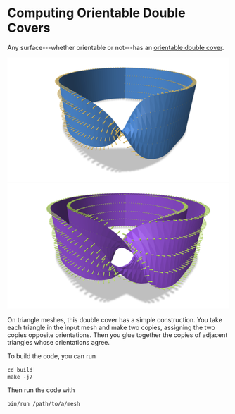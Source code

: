 # Computing Orientable Double Covers

Any surface---whether orientable or not---has an [orientable double cover](https://en.wikipedia.org/wiki/Orientability#Orientable_double_cover).

![Nonorientable mobius strip](images/nonorientable.png)
![Orientable double cover](images/double_cover.png)

On triangle meshes, this double cover has a simple construction. You take each triangle in the input mesh and make two copies, assigning the two copies opposite orientations. Then you glue together the copies of adjacent triangles whose orientations agree.

To build the code, you can run
```
cd build
make -j7
```

Then run the code with
```
bin/run /path/to/a/mesh
```
